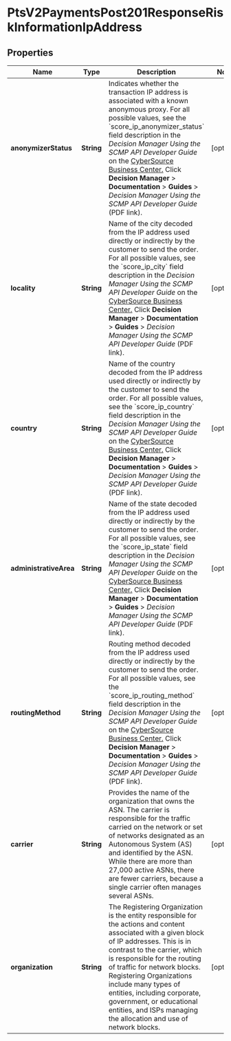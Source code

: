 
# PtsV2PaymentsPost201ResponseRiskInformationIpAddress

## Properties
Name | Type | Description | Notes
------------ | ------------- | ------------- | -------------
**anonymizerStatus** | **String** | Indicates whether the transaction IP address is associated with a known anonymous proxy.  For all possible values, see the &#x60;score_ip_anonymizer_status&#x60; field description in the _Decision Manager Using the SCMP API Developer Guide_ on the [CyberSource Business Center.](https://ebc2.cybersource.com/ebc2/) Click **Decision Manager** &gt; **Documentation** &gt; **Guides** &gt; _Decision Manager Using the SCMP API Developer Guide_ (PDF link).  |  [optional]
**locality** | **String** | Name of the city decoded from the IP address used directly or indirectly by the customer to send the order.  For all possible values, see the &#x60;score_ip_city&#x60; field description in the _Decision Manager Using the SCMP API Developer Guide_ on the [CyberSource Business Center.](https://ebc2.cybersource.com/ebc2/) Click **Decision Manager** &gt; **Documentation** &gt; **Guides** &gt; _Decision Manager Using the SCMP API Developer Guide_ (PDF link).  |  [optional]
**country** | **String** | Name of the country decoded from the IP address used directly or indirectly by the customer to send the order.  For all possible values, see the &#x60;score_ip_country&#x60; field description in the _Decision Manager Using the SCMP API Developer Guide_ on the [CyberSource Business Center.](https://ebc2.cybersource.com/ebc2/) Click **Decision Manager** &gt; **Documentation** &gt; **Guides** &gt; _Decision Manager Using the SCMP API Developer Guide_ (PDF link).  |  [optional]
**administrativeArea** | **String** | Name of the state decoded from the IP address used directly or indirectly by the customer to send the order.  For all possible values, see the &#x60;score_ip_state&#x60; field description in the _Decision Manager Using the SCMP API Developer Guide_ on the [CyberSource Business Center.](https://ebc2.cybersource.com/ebc2/) Click **Decision Manager** &gt; **Documentation** &gt; **Guides** &gt; _Decision Manager Using the SCMP API Developer Guide_ (PDF link).  |  [optional]
**routingMethod** | **String** | Routing method decoded from the IP address used directly or indirectly by the customer to send the order.  For all possible values, see the &#x60;score_ip_routing_method&#x60; field description in the _Decision Manager Using the SCMP API Developer Guide_ on the [CyberSource Business Center.](https://ebc2.cybersource.com/ebc2/) Click **Decision Manager** &gt; **Documentation** &gt; **Guides** &gt; _Decision Manager Using the SCMP API Developer Guide_ (PDF link).  |  [optional]
**carrier** | **String** | Provides the name of the organization that owns the ASN. The carrier is responsible for the traffic carried on the network or set of networks designated as an Autonomous System (AS) and identified by the ASN. While there are more than 27,000 active ASNs, there are fewer carriers, because a single carrier often manages several ASNs.  |  [optional]
**organization** | **String** | The Registering Organization is the entity responsible for the actions and content associated with a given block of IP addresses. This is in contrast to the carrier, which is responsible for the routing of traffic for network blocks. Registering Organizations include many types of entities, including corporate, government, or educational entities, and ISPs managing the allocation and use of network blocks.  |  [optional]



